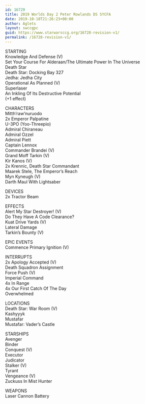 ```yaml
---
id: 16729
title: 2019 Worlds Day 2 Peter Rowlands DS SYCFA
date: 2019-10-18T21:26:23+00:00
author: Aglets
layout: swccgpc
guid: https://www.starwarsccg.org/16728-revision-v1/
permalink: /16728-revision-v1/
---
```

STARTING  
Knowledge And Defense (V)  
Set Your Course For Alderaan/The Ultimate Power In The Universe  
Death Star  
Death Star: Docking Bay 327  
Jedha: Jedha City  
Operational As Planned (V)  
Superlaser  
An Inkling Of Its Destructive Potential  
(+1 effect)

CHARACTERS  
Mitth&#8217;raw&#8217;nuruodo  
2x Emperor Palpatine  
U-3PO (Yoo-Threepio)  
Admiral Chiraneau  
Admiral Ozzel  
Admiral Piett  
Captain Lennox  
Commander Brandei (V)  
Grand Moff Tarkin (V)  
Kir Kanos (V)  
2x Krennic, Death Star Commandant  
Maarek Stele, The Emperor&#8217;s Reach  
Myn Kyneugh (V)  
Darth Maul With Lightsaber

DEVICES  
2x Tractor Beam

EFFECTS  
Alert My Star Destroyer! (V)  
Do They Have A Code Clearance?  
Kuat Drive Yards (V)  
Lateral Damage  
Tarkin&#8217;s Bounty (V)

EPIC EVENTS  
Commence Primary Ignition (V)

INTERRUPTS  
2x Apology Accepted (V)  
Death Squadron Assignment  
Force Push (V)  
Imperial Command  
4x In Range  
4x Our First Catch Of The Day  
Overwhelmed

LOCATIONS  
Death Star: War Room (V)  
Kashyyyk  
Mustafar  
Mustafar: Vader&#8217;s Castle

STARSHIPS  
Avenger  
Binder  
Conquest (V)  
Executor  
Judicator  
Stalker (V)  
Tyrant  
Vengeance (V)  
Zuckuss In Mist Hunter

WEAPONS  
Laser Cannon Battery